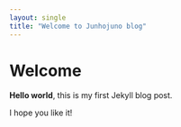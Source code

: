 ```yaml
---
layout: single
title: "Welcome to Junhojuno blog"
---
```


# Welcome

**Hello world**, this is my first Jekyll blog post.

I hope you like it!

